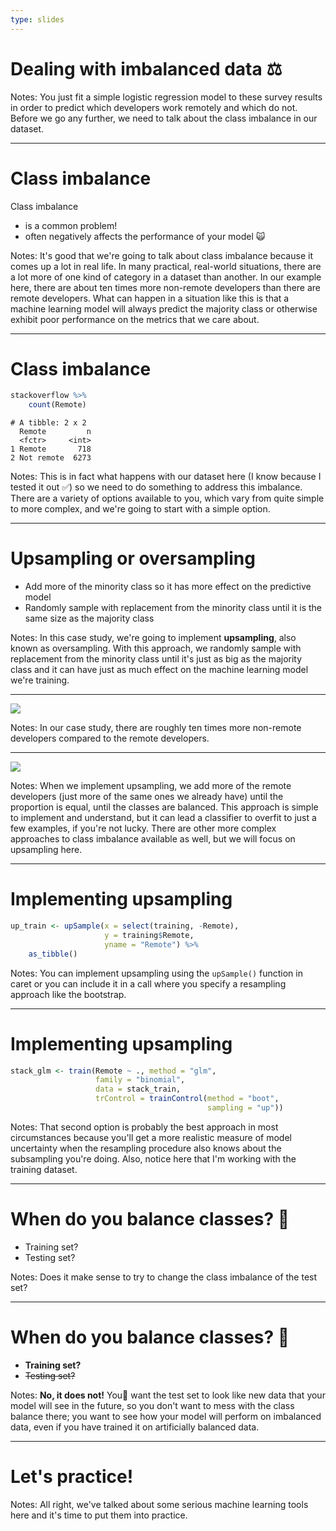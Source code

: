 ```yaml
---
type: slides
---
```


# Dealing with imbalanced data ⚖️


Notes: You just fit a simple logistic regression model to these survey results in order to predict which developers work remotely and which do not. Before we go any further, we need to talk about the class imbalance in our dataset.

---

# Class imbalance

Class imbalance

- is a common problem!
- often negatively affects the performance of your model 🙀

Notes: It's good that we're going to talk about class imbalance because it comes up a lot in real life. In many practical, real-world situations, there are a lot more of one kind of category in a dataset than another. In our example here, there are about ten times more non-remote developers than there are remote developers. What can happen in a situation like this is that a machine learning model will always predict the majority class or otherwise exhibit poor performance on the metrics that we care about.

---

# Class imbalance

```r
stackoverflow %>% 
    count(Remote)
```

```out
# A tibble: 2 x 2
  Remote         n
  <fctr>     <int>
1 Remote       718
2 Not remote  6273
```

Notes: This is in fact what happens with our dataset here (I know because I tested it out ✅) so we need to do something to address this imbalance. There are a variety of options available to you, which vary from quite simple to more complex, and we're going to start with a simple option.

---

# Upsampling or oversampling

- Add more of the minority class so it has more effect on the predictive model
- Randomly sample with replacement from the minority class until it is the same size as the majority class

Notes: In this case study, we're going to implement **upsampling**, also known as oversampling. With this approach, we randomly sample with replacement from the minority class until it's just as big as the majority class and it can have just as much effect on the machine learning model we're training.

---

![](https://github.com/juliasilge/supervised-ML-case-studies-course/blob/master/img/upsample1.png?raw=true)

Notes: In our case study, there are roughly ten times more non-remote developers compared to the remote developers.


---

![](https://github.com/juliasilge/supervised-ML-case-studies-course/blob/master/img/upsample2.png?raw=true)

Notes: When we implement upsampling, we add more of the remote developers (just more of the same ones we already have) until the proportion is equal, until the classes are balanced. This approach is simple to implement and understand, but it can lead a classifier to overfit to just a few examples, if you're not lucky. There are other more complex approaches to class imbalance available as well, but we will focus on upsampling here.

---

# Implementing upsampling

```r
up_train <- upSample(x = select(training, -Remote),
                     y = training$Remote,
                     yname = "Remote") %>%
    as_tibble()
```

Notes: You can implement upsampling using the `upSample()` function in caret or you can include it in a call where you specify a resampling approach like the bootstrap.

---

# Implementing upsampling


```r
stack_glm <- train(Remote ~ ., method = "glm", 
                   family = "binomial",
                   data = stack_train,
                   trControl = trainControl(method = "boot",
                                            sampling = "up"))
```

Notes: That second option is probably the best approach in most circumstances because you'll get a more realistic measure of model uncertainty when the resampling procedure also knows about the subsampling you're doing. Also, notice here that I'm working with the training dataset. 

---

# When do you balance classes? 🤔

- Training set?
- Testing set?

Notes: Does it make sense to try to change the class imbalance of the test set? 

---

# When do you balance classes? 🤔

- **Training set?**
- ~~Testing set?~~

Notes: **No, it does not!** You🙅  want the test set to look like new data that your model will see in the future, so you don't want to mess with the class balance there; you want to see how your model will perform on imbalanced data, even if you have trained it on artificially balanced data.

---

# Let's practice!

Notes: All right, we've talked about some serious machine learning tools here and it's time to put them into practice.











